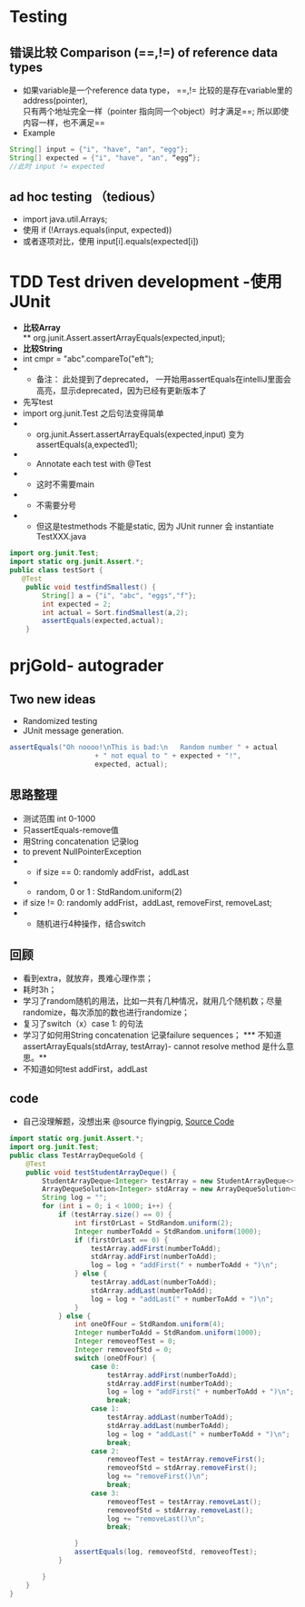 # Testing 
## 错误比较 Comparison (==,!=) of reference data types 
* 如果variable是一个reference data type， ==,!= 比较的是存在variable里的address(pointer), <br>只有两个地址完全一样（pointer 指向同一个object）时才满足==; 所以即使内容一样，也不满足==
* Example
```java
String[] input = {"i", "have", "an", "egg"};
String[] expected = {"i", "have", "an", “egg”}; 
//此时 input != expected
```
## ad hoc testing （tedious）
* import java.util.Arrays;
* 使用 if (!Arrays.equals(input, expected))
* 或者逐项对比，使用 input[i].equals(expected[i])

# TDD  Test driven development -使用JUnit
* **比较Array**  
** org.junit.Assert.assertArrayEquals(expected,input);
* **比较String**
*  int cmpr = "abc".compareTo("eft");
* * 备注： 此处提到了deprecated， 一开始用assertEquals在intelliJ里面会高亮，显示deprecated，因为已经有更新版本了
* 先写test
* import org.junit.Test 之后句法变得简单
* * org.junit.Assert.assertArrayEquals(expected,input) 变为 assertEquals(a,expected1);
* * Annotate each test with @Test
* * 这时不需要main
* * 不需要分号
* * 但这是testmethods 不能是static, 因为 JUnit runner 会 instantiate TestXXX.java
 
```java 
import org.junit.Test;
import static org.junit.Assert.*;
public class testSort {
   @Test
    public void testfindSmallest() {
        String[] a = {"i", "abc", "eggs","f"};
        int expected = 2;
        int actual = Sort.findSmallest(a,2);
        assertEquals(expected,actual);
    }
```
# prjGold- autograder 
## Two new ideas
* Randomized testing
* JUnit message generation.
```java
assertEquals("Oh noooo!\nThis is bad:\n   Random number " + actual 
                     + " not equal to " + expected + "!", 
                     expected, actual);
```


## 思路整理
* 测试范围 int 0-1000
* 只assertEquals-remove值
* 用String concatenation 记录log 
* to prevent NullPointerException
* * if size == 0: randomly addFrist，addLast
* * random, 0 or 1 : StdRandom.uniform(2)
* if size != 0: randomly addFrist，addLast, removeFirst, removeLast; 
* * 随机进行4种操作，结合switch
## 回顾
* 看到extra，就放弃，畏难心理作祟；
* 耗时3h；
* 学习了random随机的用法，比如一共有几种情况，就用几个随机数；尽量randomize，每次添加的数也进行randomize；
* 复习了switch（x）case 1: 的句法
* 学习了如何用String concatenation 记录failure sequences；
*** 不知道 assertArrayEquals(stdArray, testArray)- cannot resolve method 是什么意思。**
* 不知道如何test addFirst，addLast

## code 
* 自己没理解题，没想出来 @source flyingpig, [Source Code](https://github.com/PKUFlyingPig/CS61B/blob/e1fc65dcfdcf67e691dd5783f522181026ec0d1e/proj1gold/TestArrayDequeGold.java)

```java
import static org.junit.Assert.*;
import org.junit.Test;
public class TestArrayDequeGold {
    @Test
    public void testStudentArrayDeque() {
        StudentArrayDeque<Integer> testArray = new StudentArrayDeque<>();
        ArrayDequeSolution<Integer> stdArray = new ArrayDequeSolution<>();
        String log = "";
        for (int i = 0; i < 1000; i++) {
            if (testArray.size() == 0) {
                int firstOrLast = StdRandom.uniform(2);
                Integer numberToAdd = StdRandom.uniform(1000);
                if (firstOrLast == 0) {
                    testArray.addFirst(numberToAdd);
                    stdArray.addFirst(numberToAdd);
                    log = log + "addFirst(" + numberToAdd + ")\n";
                } else {
                    testArray.addLast(numberToAdd);
                    stdArray.addLast(numberToAdd);
                    log = log + "addLast(" + numberToAdd + ")\n";
                }
            } else {
                int oneOfFour = StdRandom.uniform(4);
                Integer numberToAdd = StdRandom.uniform(1000);
                Integer removeofTest = 0;
                Integer removeofStd = 0;
                switch (oneOfFour) {
                    case 0:
                        testArray.addFirst(numberToAdd);
                        stdArray.addFirst(numberToAdd);
                        log = log + "addFirst(" + numberToAdd + ")\n";
                        break;
                    case 1:
                        testArray.addLast(numberToAdd);
                        stdArray.addLast(numberToAdd);
                        log = log + "addLast(" + numberToAdd + ")\n";
                        break;
                    case 2:
                        removeofTest = testArray.removeFirst();
                        removeofStd = stdArray.removeFirst();
                        log += "removeFirst()\n";
                        break;
                    case 3:
                        removeofTest = testArray.removeLast();
                        removeofStd = stdArray.removeLast();
                        log += "removeLast()\n";
                        break;

                }
                assertEquals(log, removeofStd, removeofTest);
            }

        }
    }
}
```
